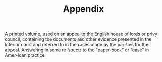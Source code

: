 ---
title: Appendix
permalink: "/definitions/appendix.html"
body: A printed volume, used on an appeal to the Engllsh house of lords or privy council,
  containing tbe documents and other evidence presented in the lnferior court and
  referred to in the cases made by the par-ties for the appeal. Answering ln some
  re-spects to the “paper-book” or “case” in Amer-ican practlce
published_at: '2018-07-07'
layout: post
---